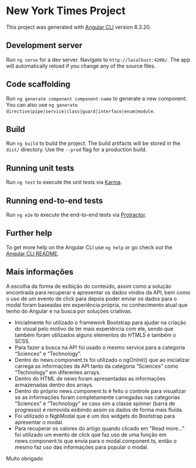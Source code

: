 # New York Times Project

This project was generated with [Angular CLI](https://github.com/angular/angular-cli) version 8.3.20.

## Development server

Run `ng serve` for a dev server. Navigate to `http://localhost:4200/`. The app will automatically reload if you change any of the source files.

## Code scaffolding

Run `ng generate component component-name` to generate a new component. You can also use `ng generate directive|pipe|service|class|guard|interface|enum|module`.

## Build

Run `ng build` to build the project. The build artifacts will be stored in the `dist/` directory. Use the `--prod` flag for a production build.

## Running unit tests

Run `ng test` to execute the unit tests via [Karma](https://karma-runner.github.io).

## Running end-to-end tests

Run `ng e2e` to execute the end-to-end tests via [Protractor](http://www.protractortest.org/).

## Further help

To get more help on the Angular CLI use `ng help` or go check out the [Angular CLI README](https://github.com/angular/angular-cli/blob/master/README.md).

## Mais informações

A escolha da forma de exibição do conteúdo, assim como a solução encontrada para recuperar e apresentar os dados vindos da API, bem como o uso de um evento de click para depois poder enviar os dados para o modal foram baseadas em experiência própria, no conhecimento atual que tenho do Angular e na busca por soluções criativas.

- Inicialmente foi utilizado o framework Bootstrap para ajudar na criação do visual pelo motivo de ter mais experiência com ele, sendo que também foram utilizados alguns elementos do HTML5 e também o SCSS.
- Para fazer a busca na API foi usado o mesmo service para a categoria “Sciences” e “Technology”.
- Dentro do news.component.ts foi utilizado o ngOnInit() que ao inicializar carrega as informações da API tanto da categoria “Sciences” como “Technology” em diferentes arrays.
- Dentro do HTML de news foram apresentadas as informações armazenadas dentro dos arrays.
- Dentro do próprio news.component.ts é feito o controle  para visualizar se as informações foram completamente carregadas nas categorias “Sciences” e “Technology” se caso sim a classe spinner (barra de progresso) é removida exibindo assim os dados de forma mais fluída.
- Foi utilizado o NgbModal que é um dos widgets do Bootstrap para  apresentar o modal.
- Para recuperar os valores do artigo quando clicado em "Read more..." foi utilizado um evento de click que faz uso de uma função em news.component.ts que envia para o modal.component.ts, então o mesmo faz uso das informações para popular o modal.

Muito obrigado
